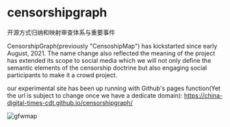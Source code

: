 # censorshipgraph
开源方式归纳和映射审查体系与重要事件

CensorshipGraph(previously "CensoshipMap") has kickstarted since early August, 2021. The name change also reflected the meaning of the project has extended its scope to social media which we will not only define the semantic elements of the censorship doctrine but also engaging social participants to make it a crowd project.

our experimental site has been up running with Github's pages function(Yet the url is subject to change once we have a dedicate domain): https://china-digital-times-cdt.github.io/censorshipgraph/

 ![gfwmap](https://user-images.githubusercontent.com/33362680/138032829-f8ea6885-310d-4ac4-b9e8-f633bf88c53a.png)

